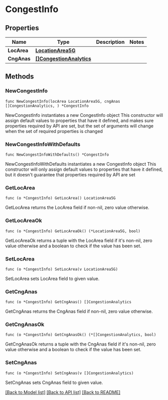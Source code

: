 # CongestInfo

## Properties

Name | Type | Description | Notes
------------ | ------------- | ------------- | -------------
**LocArea** | [**LocationArea5G**](LocationArea5G.md) |  | 
**CngAnas** | [**[]CongestionAnalytics**](CongestionAnalytics.md) |  | 

## Methods

### NewCongestInfo

`func NewCongestInfo(locArea LocationArea5G, cngAnas []CongestionAnalytics, ) *CongestInfo`

NewCongestInfo instantiates a new CongestInfo object
This constructor will assign default values to properties that have it defined,
and makes sure properties required by API are set, but the set of arguments
will change when the set of required properties is changed

### NewCongestInfoWithDefaults

`func NewCongestInfoWithDefaults() *CongestInfo`

NewCongestInfoWithDefaults instantiates a new CongestInfo object
This constructor will only assign default values to properties that have it defined,
but it doesn't guarantee that properties required by API are set

### GetLocArea

`func (o *CongestInfo) GetLocArea() LocationArea5G`

GetLocArea returns the LocArea field if non-nil, zero value otherwise.

### GetLocAreaOk

`func (o *CongestInfo) GetLocAreaOk() (*LocationArea5G, bool)`

GetLocAreaOk returns a tuple with the LocArea field if it's non-nil, zero value otherwise
and a boolean to check if the value has been set.

### SetLocArea

`func (o *CongestInfo) SetLocArea(v LocationArea5G)`

SetLocArea sets LocArea field to given value.


### GetCngAnas

`func (o *CongestInfo) GetCngAnas() []CongestionAnalytics`

GetCngAnas returns the CngAnas field if non-nil, zero value otherwise.

### GetCngAnasOk

`func (o *CongestInfo) GetCngAnasOk() (*[]CongestionAnalytics, bool)`

GetCngAnasOk returns a tuple with the CngAnas field if it's non-nil, zero value otherwise
and a boolean to check if the value has been set.

### SetCngAnas

`func (o *CongestInfo) SetCngAnas(v []CongestionAnalytics)`

SetCngAnas sets CngAnas field to given value.



[[Back to Model list]](../README.md#documentation-for-models) [[Back to API list]](../README.md#documentation-for-api-endpoints) [[Back to README]](../README.md)


